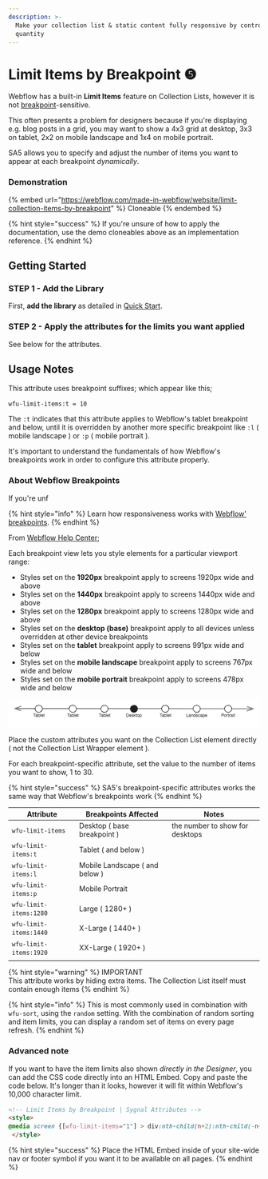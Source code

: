```yaml
---
description: >-
  Make your collection list & static content fully responsive by controlling the
  quantity
---
```


# Limit Items by Breakpoint ❺

Webflow has a built-in **Limit Items** feature on Collection Lists, however it is not [breakpoint](https://university.webflow.com/lesson/intro-to-breakpoints)-sensitive.&#x20;

This often presents a problem for designers because if you're displaying e.g. blog posts in a grid, you may want to show a 4x3 grid at desktop, 3x3 on tablet, 2x2 on mobile landscape and 1x4 on mobile portrait.&#x20;

SA5 allows you to specify and adjust the number of items you want to appear at each breakpoint _dynamically_.&#x20;

### Demonstration

{% embed url="https://webflow.com/made-in-webflow/website/limit-collection-items-by-breakpoint" %}
Cloneable
{% endembed %}

{% hint style="success" %}
If you're unsure of how to apply the documentation, use the demo cloneables above as an implementation reference.&#x20;
{% endhint %}

## Getting Started <a href="#getting-started-nocode" id="getting-started-nocode"></a>

### STEP 1 - Add the Library <a href="#step-1---add-the-library" id="step-1---add-the-library"></a>

First, **add the library** as detailed in [Quick Start](../quick-start.md).&#x20;

### STEP 2 - Apply the attributes for the limits you want applied <a href="#step-2---apply-the-attributes-for-the-limits-you-want-applied" id="step-2---apply-the-attributes-for-the-limits-you-want-applied"></a>

See below for the attributes.&#x20;

## Usage Notes  <a href="#usage-notes" id="usage-notes"></a>

This attribute uses breakpoint suffixes; which appear like this;

```
wfu-limit-items:t = 10
```

The `:t` indicates that this attribute applies to Webflow's tablet breakpoint and below, until it is overridden by another more specific breakpoint like `:l` ( mobile landscape ) or `:p` ( mobile portrait ).&#x20;

It's important to understand the fundamentals of how Webflow's breakpoints work in order to configure this attribute properly.&#x20;

### About Webflow Breakpoints&#x20;

If you're unf

{% hint style="info" %}
Learn how responsiveness works with [Webflow' breakpoints](https://university.webflow.com/videos/intro-to-breakpoints).&#x20;
{% endhint %}

From [Webflow Help Center](https://help.webflow.com/hc/en-us/articles/33961300305811-Breakpoints-overview#01JDAHFPB3NZBQYN7BE61NWH26);&#x20;

Each breakpoint view lets you style elements for a particular viewport range:

* Styles set on the **1920px** breakpoint apply to screens 1920px wide and above
* Styles set on the **1440px** breakpoint apply to screens 1440px wide and above
* Styles set on the **1280px** breakpoint apply to screens 1280px wide and above
* Styles set on the **desktop (base)** breakpoint apply to all devices unless overridden at other device breakpoints
* Styles set on the **tablet** breakpoint apply to screens 991px wide and below
* Styles set on the **mobile landscape** breakpoint apply to screens 767px wide and below
* Styles set on the **mobile portrait** breakpoint apply to screens 478px wide and below



<img src="../../.gitbook/assets/file.excalidraw (7).svg" alt="" class="gitbook-drawing">





Place the custom attributes you want on the Collection List element directly ( not the Collection List Wrapper element ).&#x20;

For each breakpoint-specific attribute, set the value to the number of items you want to show, 1 to 30.&#x20;

{% hint style="success" %}
SA5's breakpoint-specific attributes works the same way that Webflow's breakpoints work
{% endhint %}



| Attribute               | Breakpoints Affected            | Notes                           |
| ----------------------- | ------------------------------- | ------------------------------- |
| `wfu-limit-items`       | Desktop ( base breakpoint )     | the number to show for desktops |
| `wfu-limit-items:t`     | Tablet ( and below )            |                                 |
| `wfu-limit-items:l`     | Mobile Landscape ( and below )  |                                 |
| `wfu-limit-items:p`     | Mobile Portrait                 |                                 |
| `wfu-limit-items:1280`  | Large ( 1280+ )                 |                                 |
| `wfu-limit-items:1440`  | X-Large ( 1440+ )               |                                 |
| `wfu-limit-items:1920`  | XX-Large ( 1920+ )              |                                 |
|                         |                                 |                                 |









{% hint style="warning" %}
IMPORTANT\
This attribute works by hiding extra items.  The Collection List itself must contain enough items&#x20;
{% endhint %}

&#x20;

{% hint style="info" %}
This is most commonly used in combination with `wfu-sort`, using the `random` setting. With the combination of random sorting and item limits, you can display a random set of items on every page refresh.
{% endhint %}

### Advanced note <a href="#advanced-note" id="advanced-note"></a>

If you want to have the item limits also shown _directly in the Designer_, you can add the CSS code directly into an HTML Embed. Copy and paste the code below. It's longer than it looks, however it will fit within Webflow's 10,000 character limit.

```html
<!-- Limit Items by Breakpoint | Sygnal Attributes -->
<style>
@media screen {[wfu-limit-items="1"] > div:nth-child(n+2):nth-child(-n+1000) {display: none;}[wfu-limit-items="2"] > div:nth-child(n+3):nth-child(-n+1000) {display: none;}[wfu-limit-items="3"] > div:nth-child(n+4):nth-child(-n+1000) {display: none;}[wfu-limit-items="4"] > div:nth-child(n+5):nth-child(-n+1000) {display: none;}[wfu-limit-items="5"] > div:nth-child(n+6):nth-child(-n+1000) {display: none;}[wfu-limit-items="6"] > div:nth-child(n+7):nth-child(-n+1000) {display: none;}[wfu-limit-items="7"] > div:nth-child(n+8):nth-child(-n+1000) {display: none;}[wfu-limit-items="8"] > div:nth-child(n+9):nth-child(-n+1000) {display: none;}[wfu-limit-items="9"] > div:nth-child(n+10):nth-child(-n+1000) {display: none;}[wfu-limit-items="10"] > div:nth-child(n+11):nth-child(-n+1000) {display: none;}[wfu-limit-items="11"] > div:nth-child(n+12):nth-child(-n+1000) {display: none;}[wfu-limit-items="12"] > div:nth-child(n+13):nth-child(-n+1000) {display: none;}}@media screen and (min-width: 1920px) {[wfu-limit-items-1920="1"] > div:nth-child(n+2):nth-child(-n+1000) {display: none;}[wfu-limit-items-1920="2"] > div:nth-child(n+3):nth-child(-n+1000) {display: none;}[wfu-limit-items-1920="3"] > div:nth-child(n+4):nth-child(-n+1000) {display: none;}[wfu-limit-items-1920="4"] > div:nth-child(n+5):nth-child(-n+1000) {display: none;}[wfu-limit-items-1920="5"] > div:nth-child(n+6):nth-child(-n+1000) {display: none;}[wfu-limit-items-1920="6"] > div:nth-child(n+7):nth-child(-n+1000) {display: none;}[wfu-limit-items-1920="7"] > div:nth-child(n+8):nth-child(-n+1000) {display: none;}[wfu-limit-items-1920="8"] > div:nth-child(n+9):nth-child(-n+1000) {display: none;}[wfu-limit-items-1920="9"] > div:nth-child(n+10):nth-child(-n+1000) {display: none;}[wfu-limit-items-1920="10"] > div:nth-child(n+11):nth-child(-n+1000) {display: none;}[wfu-limit-items-1920="11"] > div:nth-child(n+12):nth-child(-n+1000) {display: none;}[wfu-limit-items-1920="12"] > div:nth-child(n+13):nth-child(-n+1000) {display: none;}}@media screen and (min-width: 1440px) and (max-width: 1919px) {[wfu-limit-items-1440="1"] > div:nth-child(n+2):nth-child(-n+1000) {display: none;}[wfu-limit-items-1440="2"] > div:nth-child(n+3):nth-child(-n+1000) {display: none;}[wfu-limit-items-1440="3"] > div:nth-child(n+4):nth-child(-n+1000) {display: none;}[wfu-limit-items-1440="4"] > div:nth-child(n+5):nth-child(-n+1000) {display: none;}[wfu-limit-items-1440="5"] > div:nth-child(n+6):nth-child(-n+1000) {display: none;}[wfu-limit-items-1440="6"] > div:nth-child(n+7):nth-child(-n+1000) {display: none;}[wfu-limit-items-1440="7"] > div:nth-child(n+8):nth-child(-n+1000) {display: none;}[wfu-limit-items-1440="8"] > div:nth-child(n+9):nth-child(-n+1000) {display: none;}[wfu-limit-items-1440="9"] > div:nth-child(n+10):nth-child(-n+1000) {display: none;}[wfu-limit-items-1440="10"] > div:nth-child(n+11):nth-child(-n+1000) {display: none;}[wfu-limit-items-1440="11"] > div:nth-child(n+12):nth-child(-n+1000) {display: none;}[wfu-limit-items-1440="12"] > div:nth-child(n+13):nth-child(-n+1000) {display: none;}}@media screen and (min-width: 1280px) and (max-width: 1439px) {[wfu-limit-items-1280="1"] > div:nth-child(n+2):nth-child(-n+1000) {display: none;}[wfu-limit-items-1280="2"] > div:nth-child(n+3):nth-child(-n+1000) {display: none;}[wfu-limit-items-1280="3"] > div:nth-child(n+4):nth-child(-n+1000) {display: none;}[wfu-limit-items-1280="4"] > div:nth-child(n+5):nth-child(-n+1000) {display: none;}[wfu-limit-items-1280="5"] > div:nth-child(n+6):nth-child(-n+1000) {display: none;}[wfu-limit-items-1280="6"] > div:nth-child(n+7):nth-child(-n+1000) {display: none;}[wfu-limit-items-1280="7"] > div:nth-child(n+8):nth-child(-n+1000) {display: none;}[wfu-limit-items-1280="8"] > div:nth-child(n+9):nth-child(-n+1000) {display: none;}[wfu-limit-items-1280="9"] > div:nth-child(n+10):nth-child(-n+1000) {display: none;}[wfu-limit-items-1280="10"] > div:nth-child(n+11):nth-child(-n+1000) {display: none;}[wfu-limit-items-1280="11"] > div:nth-child(n+12):nth-child(-n+1000) {display: none;}[wfu-limit-items-1280="12"] > div:nth-child(n+13):nth-child(-n+1000) {display: none;}}@media screen and (min-width: 992px) {[wfu-limit-items-d-max="1"] > div:nth-child(n+2):nth-child(-n+1000) {display: none;}[wfu-limit-items-d-max="2"] > div:nth-child(n+3):nth-child(-n+1000) {display: none;}[wfu-limit-items-d-max="3"] > div:nth-child(n+4):nth-child(-n+1000) {display: none;}[wfu-limit-items-d-max="4"] > div:nth-child(n+5):nth-child(-n+1000) {display: none;}[wfu-limit-items-d-max="5"] > div:nth-child(n+6):nth-child(-n+1000) {display: none;}[wfu-limit-items-d-max="6"] > div:nth-child(n+7):nth-child(-n+1000) {display: none;}[wfu-limit-items-d-max="7"] > div:nth-child(n+8):nth-child(-n+1000) {display: none;}[wfu-limit-items-d-max="8"] > div:nth-child(n+9):nth-child(-n+1000) {display: none;}[wfu-limit-items-d-max="9"] > div:nth-child(n+10):nth-child(-n+1000) {display: none;}[wfu-limit-items-d-max="10"] > div:nth-child(n+11):nth-child(-n+1000) {display: none;}[wfu-limit-items-d-max="11"] > div:nth-child(n+12):nth-child(-n+1000) {display: none;}[wfu-limit-items-d-max="12"] > div:nth-child(n+13):nth-child(-n+1000) {display: none;}}@media screen and (min-width: 992px) and (max-width: 1279px) {[wfu-limit-items-d="1"] > div:nth-child(n+2):nth-child(-n+1000) {display: none;}[wfu-limit-items-d="2"] > div:nth-child(n+3):nth-child(-n+1000) {display: none;}[wfu-limit-items-d="3"] > div:nth-child(n+4):nth-child(-n+1000) {display: none;}[wfu-limit-items-d="4"] > div:nth-child(n+5):nth-child(-n+1000) {display: none;}[wfu-limit-items-d="5"] > div:nth-child(n+6):nth-child(-n+1000) {display: none;}[wfu-limit-items-d="6"] > div:nth-child(n+7):nth-child(-n+1000) {display: none;}[wfu-limit-items-d="7"] > div:nth-child(n+8):nth-child(-n+1000) {display: none;}[wfu-limit-items-d="8"] > div:nth-child(n+9):nth-child(-n+1000) {display: none;}[wfu-limit-items-d="9"] > div:nth-child(n+10):nth-child(-n+1000) {display: none;}[wfu-limit-items-d="10"] > div:nth-child(n+11):nth-child(-n+1000) {display: none;}[wfu-limit-items-d="11"] > div:nth-child(n+12):nth-child(-n+1000) {display: none;}[wfu-limit-items-d="12"] > div:nth-child(n+13):nth-child(-n+1000) {display: none;}}@media screen and (min-width: 768px) and (max-width: 991px) {[wfu-limit-items-t="1"] > div:nth-child(n+2):nth-child(-n+1000) {display: none;}[wfu-limit-items-t="2"] > div:nth-child(n+3):nth-child(-n+1000) {display: none;}[wfu-limit-items-t="3"] > div:nth-child(n+4):nth-child(-n+1000) {display: none;}[wfu-limit-items-t="4"] > div:nth-child(n+5):nth-child(-n+1000) {display: none;}[wfu-limit-items-t="5"] > div:nth-child(n+6):nth-child(-n+1000) {display: none;}[wfu-limit-items-t="6"] > div:nth-child(n+7):nth-child(-n+1000) {display: none;}[wfu-limit-items-t="7"] > div:nth-child(n+8):nth-child(-n+1000) {display: none;}[wfu-limit-items-t="8"] > div:nth-child(n+9):nth-child(-n+1000) {display: none;}[wfu-limit-items-t="9"] > div:nth-child(n+10):nth-child(-n+1000) {display: none;}[wfu-limit-items-t="10"] > div:nth-child(n+11):nth-child(-n+1000) {display: none;}[wfu-limit-items-t="11"] > div:nth-child(n+12):nth-child(-n+1000) {display: none;}[wfu-limit-items-t="12"] > div:nth-child(n+13):nth-child(-n+1000) {display: none;}}@media screen and (min-width: 480px) and (max-width: 767px) {[wfu-limit-items-l="1"] > div:nth-child(n+2):nth-child(-n+1000) {display: none;}[wfu-limit-items-l="2"] > div:nth-child(n+3):nth-child(-n+1000) {display: none;}[wfu-limit-items-l="3"] > div:nth-child(n+4):nth-child(-n+1000) {display: none;}[wfu-limit-items-l="4"] > div:nth-child(n+5):nth-child(-n+1000) {display: none;}[wfu-limit-items-l="5"] > div:nth-child(n+6):nth-child(-n+1000) {display: none;}[wfu-limit-items-l="6"] > div:nth-child(n+7):nth-child(-n+1000) {display: none;}[wfu-limit-items-l="7"] > div:nth-child(n+8):nth-child(-n+1000) {display: none;}[wfu-limit-items-l="8"] > div:nth-child(n+9):nth-child(-n+1000) {display: none;}[wfu-limit-items-l="9"] > div:nth-child(n+10):nth-child(-n+1000) {display: none;}[wfu-limit-items-l="10"] > div:nth-child(n+11):nth-child(-n+1000) {display: none;}[wfu-limit-items-l="11"] > div:nth-child(n+12):nth-child(-n+1000) {display: none;}[wfu-limit-items-l="12"] > div:nth-child(n+13):nth-child(-n+1000) {display: none;}}@media screen and (max-width: 479px) {[wfu-limit-items-p="1"] > div:nth-child(n+2):nth-child(-n+1000) {display: none;}[wfu-limit-items-p="2"] > div:nth-child(n+3):nth-child(-n+1000) {display: none;}[wfu-limit-items-p="3"] > div:nth-child(n+4):nth-child(-n+1000) {display: none;}[wfu-limit-items-p="4"] > div:nth-child(n+5):nth-child(-n+1000) {display: none;}[wfu-limit-items-p="5"] > div:nth-child(n+6):nth-child(-n+1000) {display: none;}[wfu-limit-items-p="6"] > div:nth-child(n+7):nth-child(-n+1000) {display: none;}[wfu-limit-items-p="7"] > div:nth-child(n+8):nth-child(-n+1000) {display: none;}[wfu-limit-items-p="8"] > div:nth-child(n+9):nth-child(-n+1000) {display: none;}[wfu-limit-items-p="9"] > div:nth-child(n+10):nth-child(-n+1000) {display: none;}[wfu-limit-items-p="10"] > div:nth-child(n+11):nth-child(-n+1000) {display: none;}[wfu-limit-items-p="11"] > div:nth-child(n+12):nth-child(-n+1000) {display: none;}[wfu-limit-items-p="12"] > div:nth-child(n+13):nth-child(-n+1000) {display: none;}}
 </style>
```

{% hint style="success" %}
Place the HTML Embed inside of your site-wide nav or footer symbol if you want it to be available on all pages.&#x20;
{% endhint %}



